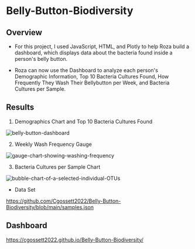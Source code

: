 # Belly-Button-Biodiversity

## Overview
- For this project, I used JavaScript, HTML, and Plotly to help Roza build a dashboard, which displays data about the bacteria found inside a person's belly button. 

- Roza can now use the Dashboard to analyze each person's Demographic Information, Top 10 Bacteria Cultures Found, How Frequently They Wash Their Bellybutton per Week, and Bacteria Cultures per Sample. 

## Results

1. Demographics Chart and Top 10 Bacteria Cultures Found

![belly-button-dashboard](https://user-images.githubusercontent.com/111243284/203454528-6dbd59b4-acc0-4bf8-952b-7357ec7e5668.png)


2. Weekly Wash Frequency Gauge

![gauge-chart-showing-washing-frequency](https://user-images.githubusercontent.com/111243284/203454665-c1e8de3b-f5ae-43b1-96e1-64fb64b02bcd.png)

3. Bacteria Cultures per Sample Chart

![bubble-chart-of-a-selected-individual-OTUs](https://user-images.githubusercontent.com/111243284/203454728-54f0b889-48f2-4507-9dca-0dcbd5bcb205.png)

- Data Set

https://github.com/Cgossett2022/Belly-Button-Biodiversity/blob/main/samples.json

## Dashboard

https://cgossett2022.github.io/Belly-Button-Biodiversity/
